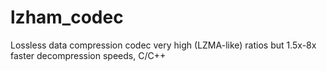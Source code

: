 # lzham_codec
Lossless data compression codec very high (LZMA-like) ratios but 1.5x-8x faster decompression speeds, C/C++
